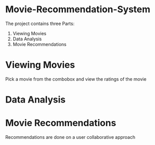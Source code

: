 # Movie-Recommendation-System

The project contains three Parts:
1. Viewing Movies
2. Data Analysis
3. Movie Recommendations

# Viewing Movies
Pick a movie from the combobox and view the ratings of the movie

# Data Analysis


# Movie Recommendations
Recommendations are done on a user collaborative approach
